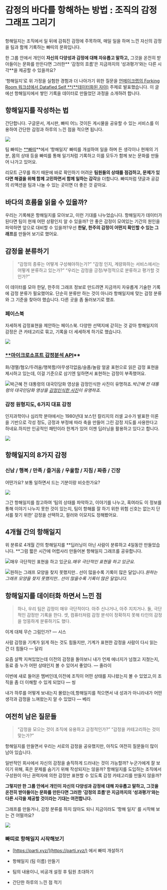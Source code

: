 
# 감정의 바다를 항해하는 방법 &#58; 조직의 감정 그래프 그리기

## 

항해일지는 조직에서 일 뒤에 감춰진 감정에 주목하여, 매일 일을 하며 느낀 자신의 감정을 팀과 함께 기록하는 빠띠의 문화입니다.

한 그룹 안에서 개인이 **자신의 다양성과 감정에 대해 자유롭고 말하고,**
그것을 온전히 받아들이는 문화를 만든다면 그러한** ‘감정의 흐름’은 지금까지의 ‘성과평가’와는 다른 시각**을 제공할 수 있을까요?

‘항해일지’로 위 가정을 실험한 경험과 더 나아가기 위한 질문을 [언메이크랩의 Forking Room 워크샵에서 Datafied Self **(**데이터화된 자아)](http://www.unmakelab.org/blog/2017/11/19/%ED%8F%AC%ED%82%B9%EB%A3%B81-datafied-self/) 주제로 발표했습니다. 이 글에선 항해일지에서 쌓인 기록을 데이터로 만들었던 과정을 소개하려 합니다.

## **항해일지를 작성하는 법**

간단합니다. 구글문서, 게시판, 빠띠 어느 것이든 게시물을 공유할 수 있는 서비스를 이용하여 간단한 감정과 하루의 느낀 점을 적으면 됩니다.

![](/assets/images/감정의-바다를-항해하는-방법-조직의-감정-그래프-그리기/1*Gv1v_Sr0k07WGj_H8LVT2w.png)

팀 빠띠는 [**빠띠](https://parti.xyz)**에서 ‘항해일지’ 빠띠를 개설하여 일을 하며 든 생각이나 현재의 기분, 몸의 상태 등을 빠띠를 통해 일기처럼 기록하고 이를 모두가 함께 보는 문화를 만들어 나가고 있어요.

리모트 근무를 하기 때문에 바로 확인하기 어려운 **팀원들의 상태를 점검하고, 문제가 있다면 해결을 위해 함께 고민하면서 함께 일하는 감각**을 더합니다.
빠띠처럼 댓글과 공감의 리액션을 팀과 나눌 수 있는 곳이면 더 좋은 것 같아요.

## **바다의 흐름을 읽을 수 있을까?**

우리는 기록해온 항해일지를 모아보고, 이런 기대를 나누었습니다.
항해일지가 데이터가 된다면 팀이 현재 어떤 상황인지 알 수 있을까?
안 좋은 감정이 모여있는 기간의 원인을 파악하면 앞으로 대비할 수 있을까?우선 **한달, 한주의 감정이 어떤지 확인할 수 있는 그래프**를 만들어 보기로 했어요.

## **감정을 분류하기**
> “감정의 종류는 어떻게 구성해야하는가?”
“감정 인지, 계량화하는 서비스에서는 어떻게 분류하고 있는가?”
“우리는 감정을 긍정/부정적으로 분류하고 평가할 것인가?”

이 데이터를 모아 한달, 한주의 그래프 정보로 만드려면 지금까지 자유롭게 기술한 기록에 감정 분류가 필요했어요. 단순히 분류만 하는 것이 아니라 항해일지에 맞는 감정 분류와 그 기준을 찾아야 했습니다. 다른 곳을 좀 둘러보기로 했죠.

### **페이스북**

자세하게 감정표현을 제안하는 페이스북.
다양한 선택지에 갇히는 것 같아 항해일지의 감정은 큰 카테고리로 묶고, 기록을 더 세세하게 하기로 했습니다.

![](/assets/images/감정의-바다를-항해하는-방법-조직의-감정-그래프-그리기/1*qlwQC7eqoUNzIsBTkN5Tdg.png)

### [**마이크로소프트 감정분석 API](https://azure.microsoft.com/ko-kr/services/cognitive-services/emotion/#detection)**

화/경멸/혐오/두려움/행복함/아무생각없음/슬픔/놀람
얼굴 표현으로 읽은 감정 표현을 제시하고 있는데, 이걸 기준으로 삼기엔 일하면서 표현하는 감정이 부족했어요.

![박근혜 전 대통령의 대국민담화 영상을 [감정인식한 사진](http://hooc.heraldcorp.com/view.php?ud=20161129001022)이 유명하죠.](/assets/images/감정의-바다를-항해하는-방법-조직의-감정-그래프-그리기/1*7INYr1TGlW9toqQnBdTc1A.jpeg)*박근혜 전 대통령의 대국민담화 영상을 [감정인식한 사진](http://hooc.heraldcorp.com/view.php?ud=20161129001022)이 유명하죠.*

### **감정 원형지도, 6가지 대표 감정**

인지과학이나 심리학 분야에서는 1980년대 보스턴 칼리지의 러셀 교수가 발표한 이론을 기반으로 각성 정도, 긍정과 부정에 따라 축을 만들어 그린 감정 지도를 사용한다고 하네요.하지만 인공적인 패턴이라 한계가 있어 이젠 딥러닝을 활용하고 있다고 합니다.

![](/assets/images/감정의-바다를-항해하는-방법-조직의-감정-그래프-그리기/1*AKuJNrpvWW2HmhgJfzaM-Q.png)

## **항해일지의 8가지 감정**

### 신남 / 행복 / 만족 / 즐거움 / 우울함 / 지침 / 짜증 / 긴장

어떤가요? 보통 일하면서 드는 기분이랑 비슷한가요?

![](/assets/images/감정의-바다를-항해하는-방법-조직의-감정-그래프-그리기/1*JqGulTr-TpiiANww3ZQlrA.png)

그간 항해일지를 참고하여 ‘팀의 상태를 파악하고, 이야기를 나누고, 혹여라도 이 정보를 통해 이야기 나누지 못한 것이 있는지, 팀이 항해를 잘 하기 위한 위험 신호는 없는지 단서를 찾기 위한’ 감정을 선택하고, 컬러와 이모지도 정해봤어요.

## **4개월 간의 항해일지**

위 분류로 4개월 간의 항해일지를 **딥러닝이 아닌 사람이 분류하고 4일동안 만들었습니다. **그럼 짧은 시간에 어렵사리 만들어본 항해일지 그래프를 공유합니다.

![매우 극단적인 표현을 하고 있군요.](/assets/images/감정의-바다를-항해하는-방법-조직의-감정-그래프-그리기/1*XWUkJKzof-PelQtP6wBSog.png)*매우 극단적인 표현을 하고 있군요.*

![원하는 그래프 모양을 찾지 못했지만.. 선이 많을수록 기록이 많은 달입니다.](/assets/images/감정의-바다를-항해하는-방법-조직의-감정-그래프-그리기/1*acrvjMh9Ep_p1LOrlkksVw.png)*원하는 그래프 모양을 찾지 못했지만.. 선이 많을수록 기록이 많은 달입니다.*

## **항해일지를 데이터화 하면서 느낀 점**
> 하나, 우리 팀은 감정이 매우 극단적이다. 아주 신나거나, 아주 지치거나.
둘, 극단적인 감정만 기록을 한다.
셋, 컴퓨터처럼 감정 분석이 정확하지 못해 타인의 감정을 엉뚱하게 분류하기도 했다.

이게 대체 무슨 그림인가? — 시스

사람 감정을 기계가 읽게 하는 것도 힘들지만, 기계가 표현한 감정을 사람이 다시 읽는 건 더 힘들다 — 달리

요즘 살짝 지쳐있었는데 이전의 감정을 돌아보니 내가 언제 에너지가 넘쳤고 지쳤는지, 동료 중 누가 어떤 상태인지 볼 수 있어서 좋았다. — 줄라이

이번에 새로 들어온 멤버인데,이전에 조직이 어떤 상태를 지나왔는지 볼 수 있었고,이 조직을 좀 더 이해할 수 있게 되었다 — 씽

내가 하루를 어떻게 보내는지 몰랐는데,항해일지를 적으면서 내 성과가 아니라내가 어떤 생각과 감정을 느껴왔는지 알 수 있었다 — 베리

## **여전히 남은 질문들**
> “감정을 모으는 것이 조직에 유용하고 긍정적인가?”
“감정을 카테고리하는 것이 맞는가?”

항해일지를 만들면서 우리는 서로의 감정을 공유했지만, 아직도 여전히 질문들이 많이 남아 있습니다.

일반적인 회사에서 자신의 감정을 솔직하게 드러내는 것이 가능할까? 
누군가에게 잘 보이기 위해, 혹은 문제를 숨기기 위해 작성되지는 않을까? 
항해일지를 도입하는 조직에서 구성원이 아닌 권력자에 의한 감정만 표현할 수 있도록 감정 카테고리를 만들지 않을까?

**그렇지만 한 그룹 안에서 개인이 자신의 다양성과 감정에 대해 자유롭고 말하고, 그것을 온전히 받아들이는 문화를 만든다면 그러한 ‘감정의 흐름’은 지금까지의 ‘성과평가’와는 다른 시각을 제공할 것이라는 기대는 여전합니다.**

그래프를 만들거나, 감정 분류를 하지 않아도 되니 지금이라도 ‘항해 일지’ 를 시작해 보는 건 어떨까요?

![](/assets/images/감정의-바다를-항해하는-방법-조직의-감정-그래프-그리기/1*345oCYf52s3APNSZCCEv5A.png)

### 빠띠로 항해일지 시작해보기

* [https://parti.xyz/](https://parti.xyz/) 에서 빠띠 개설하기

* 항해일지 (팀 이름) 만들기

* 팀의 내용이니, 비공개 설정 후 팀원 초대하기

* 간단한 하루의 느낀 점 적기